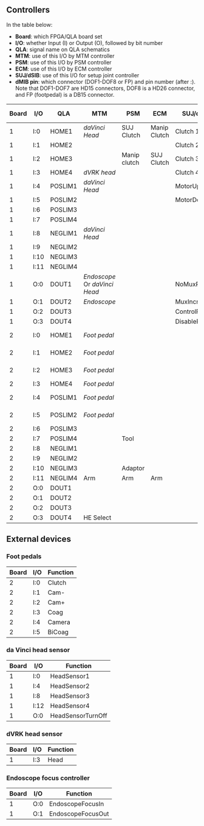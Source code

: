## Controllers

In the table below:
* **Board**: which FPGA/QLA board set
* **I/O**:  whether Input (I) or Output (O), followed by bit number
* **QLA**:  signal name on QLA schematics
* **MTM**:  use of this I/O by MTM controller
* **PSM**:  use of this I/O by PSM controller
* **ECM**:  use of this I/O by ECM controller
* **SUJ/dSIB**: use of this I/O for setup joint controller
* **dMIB pin**: which connector (DOF1-DOF8 or FP) and pin number (after :). Note that DOF1-DOF7 are HD15 connectors, DOF8 is a HD26 connector, and FP (footpedal) is a DB15 connector.

| Board | I/O  |  QLA    | MTM | PSM | ECM | SUJ/dSIB | dMIB pin |
|-------|------|---------|-----|-----|-----|----------|----------|
| 1     | I:0  | HOME1   | _daVinci Head_ | SUJ Clutch | Manip Clutch | Clutch 1 | DOF1:7 |
| 1     | I:1  | HOME2   | | | | Clutch 2 | DOF2:7 |
| 1     | I:2  | HOME3   | | Manip clutch | SUJ Clutch | Clutch 3 | DOF3:7 |
| 1     | I:3  | HOME4   | _dVRK head_ | | | Clutch 4 | DOF4:7 |
| 1     | I:4  | POSLIM1 | _daVinci Head_ | | | MotorUp | DOF1:3 |
| 1     | I:5  | POSLIM2 | | | | MotorDown | DOF2:3 |
| 1     | I:6  | POSLIM3 | | | | | DOF3:3 |
| 1     | I:7  | POSLIM4 | | | | | DOF4:3 |
| 1     | I:8  | NEGLIM1 | _daVinci Head_ | | | | DOF1:5 |
| 1     | I:9  | NEGLIM2 | | | | | DOF2:5 |
| 1     | I:10 | NEGLIM3 | | | | | DOF3:5 |
| 1     | I:11 | NEGLIM4 | | | | | DOF4:5 |
| 1     | O:0  | DOUT1   | _Endoscope_<br>Or _daVinci Head_ | | | NoMuxReset | DOF1:14 |
| 1     | O:1  | DOUT2   | _Endoscope_ | | | MuxIncrement | DOF2:14 |
| 1     | O:2  | DOUT3   | | | | ControlPWM | DOF3:14 |
| 1     | O:3  | DOUT4   | | | | DisablePWM | DOF4:14 |
| 2     | I:0  | HOME1   | _Foot pedal_ | | | | DOF5:7, FP:5 |
| 2     | I:1  | HOME2   | _Foot pedal_ | | | | DOF6:7, FP:12 |
| 2     | I:2  | HOME3   | _Foot pedal_ | | | | DOF7:7, FP:10 |
| 2     | I:3  | HOME4   | _Foot pedal_ | | | | FP:1 |
| 2     | I:4  | POSLIM1 | _Foot pedal_ | | | | DOF5:3, FP:6 |
| 2     | I:5  | POSLIM2 | _Foot pedal_ | | | | DOF6:3, FP:4 |
| 2     | I:6  | POSLIM3 | | | | | DOF7:3 |
| 2     | I:7  | POSLIM4 | | Tool | | | |
| 2     | I:8  | NEGLIM1 | | | | | DOF5:5 |
| 2     | I:9  | NEGLIM2 | | | | | DOF6:5 |
| 2     | I:10 | NEGLIM3 | | Adaptor | | | DOF7:5 |
| 2     | I:11 | NEGLIM4 | Arm | Arm | Arm | | |
| 2     | O:0  | DOUT1   | | | | | DOF5:14 |
| 2     | O:1  | DOUT2   | | | | | DOF6:14 |
| 2     | O:2  | DOUT3   | | | | | DOF7:14 |
| 2     | O:3  | DOUT4   | HE Select | | | | DOF8:16 |

## External devices

### Foot pedals

| Board | I/O  | Function |
|-------|------|----------|
| 2     | I:0  | Clutch |
| 2     | I:1  | Cam- |
| 2     | I:2  | Cam+ |
| 2     | I:3  | Coag |
| 2     | I:4  | Camera |
| 2     | I:5  | BiCoag |

### da Vinci head sensor

| Board | I/O  | Function |
|-------|------|----------|
| 1     | I:0  | HeadSensor1 |
| 1     | I:4  | HeadSensor2 |
| 1     | I:8  | HeadSensor3 |
| 1     | I:12 | HeadSensor4 |
| 1     | O:0  | HeadSensorTurnOff |

### dVRK head sensor

| Board | I/O  | Function |
|-------|------|----------|
| 1     | I:3  | Head |

### Endoscope focus controller

| Board | I/O  | Function |
|-------|------|----------|
| 1     | O:0  | EndoscopeFocusIn |
| 1     | O:1  | EndoscopeFocusOut |
